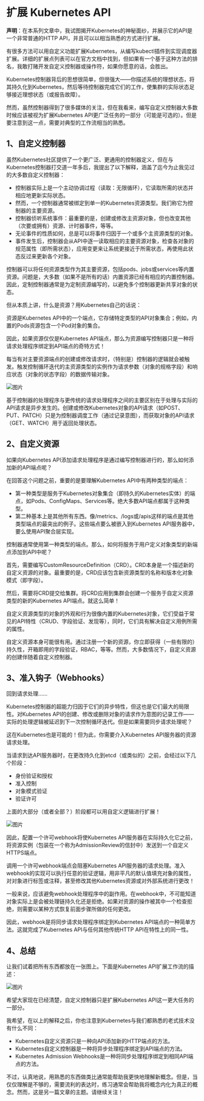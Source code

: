 # 扩展 Kubernetes API

**声明**：在本系列文章中，我试图揭开Kubernetes的神秘面纱，并展示它的API是一个非常普通的HTTP API，并且可以以相当熟悉的方式进行扩展。

有很多方法可以用自定义功能扩展Kubernetes，从编写kubectl插件到实现调度器扩展。详细的扩展点列表可以在官方文档中找到，但如果有一个基于这种方法的排名，我敢打赌开发自定义控制器或操作符，如果你愿意的话，会胜出。

Kubernetes控制器背后的思想很简单，但很强大——你描述系统的理想状态，将其持久化到Kubernetes，然后等待控制器完成它们的工作，使集群的实际状态足够接近理想状态（或报告故障）。

然而，虽然控制器得到了很多媒体的关注，但在我看来，编写自定义控制器大多数时候应该被视为扩展Kubernetes API更广泛任务的一部分（可能是可选的）。但是要注意到这一点，需要对典型的工作流相当的熟悉。

## 1、自定义控制器

虽然Kubernetes社区提供了一个更广泛、更通用的控制器定义，但在与Kubernetes控制器打交道一年多后，我提出了以下解释，涵盖了迄今为止我见过的大多数自定义控制器：

-   控制器实际上是一个主动协调过程（读取：无限循环），它读取所需的状态并相应地更新实际状态。
-   然而，一个控制器通常被绑定到单一的Kubernetes资源类型。我们称它为控制器的主要资源。
-   控制器侦听系统事件：最重要的是，创建或修改主资源对象，但也改变其他（次要或拥有）资源、计时器事件，等等。
-   无论事件的性质如何，总是可以将事件归因于一个或多个主资源类型的对象。
-   事件发生后，控制器会从API中逐一读取相应的主要资源对象，检查各对象的规范属性（即所需状态），应用变更来让系统更接近于所需状态，再使用此状态反过来更新各个对象。

控制器可以将任何资源类型作为其主要资源，包括pods、jobs或services等内置资源。问题是，大多数（如果不是所有的话）内置资源已经有相应的内置控制器。因此，定制控制器通常是为定制资源编写的，以避免多个控制器更新共享对象的状态。

但从本质上讲，什么是资源？用Kubernetes自己的话说：

资源是Kubernetes API中的一个端点，它存储特定类型的API对象集合；例如，内置的Pods资源包含一个Pod对象的集合。

因此，如果资源仅仅是Kubernetes API端点，那么为资源编写控制器只是一种将请求处理程序绑定到API端点的奇特方式！

每当有对主要资源端点的创建或修改请求时，（特别是）控制器的逻辑就会被触发。触发控制循环迭代的主资源类型的实例作为请求参数（对象的规格字段）和响应状态（对象的状态字段）的数据传输对象。

![图片](https://srcio.oss-cn-hangzhou.aliyuncs.com/images/640-20220807235340119.png)



基于控制器的处理程序与更传统的请求处理程序之间的主要区别在于处理与实际的API请求是异步发生的。创建或修改Kubernetes对象的API请求（如POST、PUT、PATCH）只是为控制器调度工作（通过记录意图），而获取对象的API请求（GET、WATCH）用于返回处理状态。

## 2、自定义资源

如果向Kubernetes API添加请求处理程序是通过编写控制器进行的，那么如何添加新的API端点呢？

在回答这个问题之前，重要的是要理解Kubernetes API中有两种类型的端点：

-   第一种类型是服务于Kubernetes对象集合（即持久的Kubernetes实体）的端点，如Pods、ConfigMaps、Services等。绝大多数API端点都属于这种类型。
-   第二种基本上是其他所有东西。像/metrics、/logs或/apis这样的端点是其他类型端点的最突出的例子。这些端点要么被嵌入到Kubernetes API服务器中，要么使用API聚合层实现。

控制器通常使用第一种类型的端点。那么，如何将服务于用户定义对象类型的新端点添加到API中呢？

首先，需要编写CustomResourceDefinition（CRD）。CRD本身是一个描述新的自定义资源的对象。最重要的是，CRD应该包含新资源类型的名称和版本化对象模式（即字段）。

然后，需要将CRD提交给集群。将CRD应用到集群会创建一个服务于自定义资源类型的新的Kubernetes API端点。就这么简单！

自定义资源类型的对象的外观和行为很像内置的Kubernetes对象，它们受益于常见的API特性（CRUD、字段验证、发现等），同时，它们具有解决自定义用例所需的属性。

自定义资源本身可能很有用。通过注册一个新的资源，你立即获得（一些有限的）持久性，开箱即用的字段验证，RBAC，等等。然而，大多数情况下，自定义资源的创建伴随着自定义控制器。

## 3、准入钩子（Webhooks）

回到请求处理……

Kubernetes控制器的超能力归因于它们的异步特性，但这也是它们最大的局限性。对Kubernetes API的创建、修改或删除对象的请求作为意图的记录工作——实际的处理逻辑被延迟到下一次控制循环迭代。但是如果需要同步请求处理呢？

这在Kubernetes也是可能的！但为此，你需要介入Kubernetes API服务器的资源请求处理。

当请求到达API服务器时，在更改持久化到etcd（或类似的）之前，会经过以下几个阶段：

-   身份验证和授权
-   准入控制
-   对象模式验证
-   验证许可

上面的大部分（或者全部？）阶段都可以用自定义逻辑进行扩展！

![图片](https://srcio.oss-cn-hangzhou.aliyuncs.com/images/640-20220807235348963.png)



因此，配置一个许可webhook将使Kubernetes API服务器在实际持久化它之前，将资源实例（包装在一个称为AdmissionReview的信封中）发送到一个自定义HTTPS端点。

调用一个许可webhook端点会阻塞Kubernetes API服务器的请求处理。准入webhook的实现可以执行任意的验证逻辑，用非平凡的默认值填充对象的属性，对对象进行标签或注释，甚至修改其他Kubernetes资源或对外部系统进行更改！

一般来说，应该避免webhook处理程序中的副作用。在webhook中，不可能知道对象实际上是会被处理链持久化还是拒绝。如果对资源的操作被其中一个检查拒绝，则需要以某种方式恢复前面步骤所做的任何更改。

因此，webhook是将同步请求处理程序绑定到Kubernetes API端点的一种简单方法。这就完成了Kubernetes API与任何其他传统HTTP API在特性上的同一性。

## 4、总结

让我们试着把所有东西都放在一张图上。下面是Kubernetes API扩展工作流的描述：

![图片](https://srcio.oss-cn-hangzhou.aliyuncs.com/images/640-20220807235401073.png)



希望大家现在已经清楚，自定义控制器只是扩展Kubernetes API这一更大任务的一部分。

我希望，在以上的解释之后，你也注意到Kubernetes与我们都熟悉的老式技术没有什么不同：

-   Kubernetes自定义资源只是一种向API添加新的HTTP端点的方法。
-   Kubernetes自定义控制器是一种将异步处理程序绑定到API端点的方法。
-   Kubernetes Admission Webhooks是一种将同步处理程序绑定到相同API端点的方法。

不过，认真地说，用熟悉的东西做类比通常能帮助我更快地理解新概念。但是，当仅仅理解是不够的，需要流利的表达时，练习通常会帮助我将概念内化为真正的概念。然而，这是另一篇文章的主题。请继续关注！
